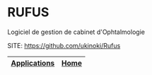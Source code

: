 # RUFUS
 
 Logiciel de gestion de cabinet d'Ophtalmologie
 
 SITE: https://github.com/ukinoki/Rufus

 | [Applications](https://portable-linux-apps.github.io/apps.html) | [Home](https://portable-linux-apps.github.io)
 | --- | --- |
